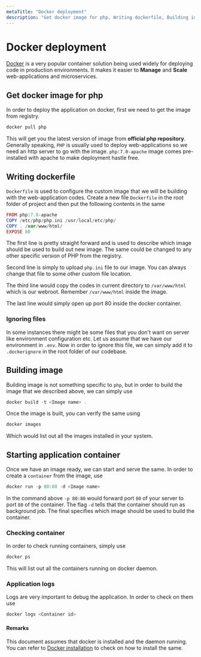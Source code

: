 ```yaml
---
metaTitle: "Docker deployment"
description: "Get docker image for php, Writing dockerfile, Building image, Starting application container"
---
```


# Docker deployment


[Docker](http://www.docker.com) is a very popular container solution being used widely for deploying code in production environments. It makes it easier to **Manage** and **Scale** web-applications and microservices.



## Get docker image for php


In order to deploy the application on docker, first we need to get the image from registry.

```php
docker pull php

```

This will get you the latest version of image from **official php repository**. Generally speaking, `PHP` is usually used to deploy web-applications so we need an http server to go with the image. `php:7.0-apache` image comes pre-installed  with apache to make deployment hastle free.



## Writing dockerfile


`Dockerfile` is used to configure the custom image that we will be building with the web-application codes. Create a new file `Dockerfile` in the root folder of project and then put the following contents in the same

```php
FROM php:7.0-apache
COPY /etc/php/php.ini /usr/local/etc/php/
COPY . /var/www/html/
EXPOSE 80

```

The first line is pretty straight forward and is used to describe which image should be used to build out new image. The same could be changed to any other specific version of PHP from the registry.

Second line is simply to upload `php.ini` file to our image. You can always change that file to some other custom file location.

The third line would copy the codes in current directory to `/var/www/html` which is our webroot. Remember `/var/www/html` inside the image.

The last line would simply open up port 80 inside the docker container.

### Ignoring files

In some instances there might be some files that you don't want on server like environment configuration etc. Let us assume that we have our environment in `.env`. Now in order to ignore this file, we can simply add it to `.dockerignore` in the root folder of our codebase.



## Building image


Building image is not something specific to `php`, but in order to build the image that we described above, we can simply use

```php
docker build -t <Image name> .

```

Once the image is built, you can verify the same using

```php
docker images

```

Which would list out all the images installed in your system.



## Starting application container


Once we have an image ready, we can start and serve the same. In order to create a `container` from the image, use

```php
docker run -p 80:80 -d <Image name>

```

In the command above `-p 80:80` would forward port `80` of your server to port `80` of the container. The flag `-d` tells that the container should run as background job. The final  specifies which image should be used to build the container.

### Checking container

In order to check running containers, simply use

```php
docker ps

```

This will list out all the containers running on docker daemon.

### Application logs

Logs are very important to debug the application. In order to check on them use

```php
docker logs <Container id>

```



#### Remarks


This document assumes that docker is installed and the daemon running. You can refer to [Docker installation](https://docs.docker.com/engine/installation/) to check on how to install the same.

